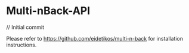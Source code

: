 # Multi-nBack-API

// Initial commit

Please refer to https://github.com/eidetikos/multi-n-back for installation instructions.
